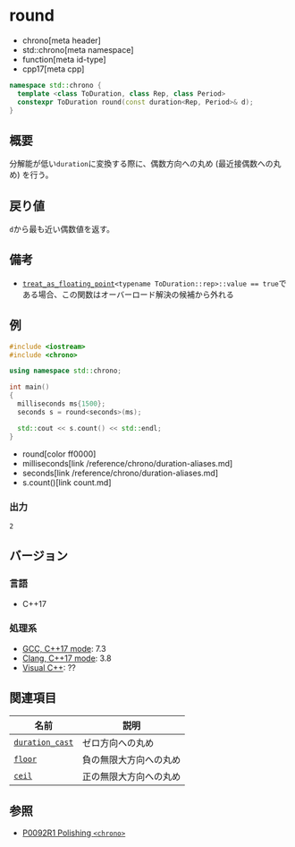 # round
* chrono[meta header]
* std::chrono[meta namespace]
* function[meta id-type]
* cpp17[meta cpp]

```cpp
namespace std::chrono {
  template <class ToDuration, class Rep, class Period>
  constexpr ToDuration round(const duration<Rep, Period>& d);
}
```

## 概要
分解能が低い`duration`に変換する際に、偶数方向への丸め (最近接偶数への丸め) を行う。


## 戻り値
`d`から最も近い偶数値を返す。


## 備考
- [`treat_as_floating_point`](/reference/chrono/treat_as_floating_point.md)`<typename ToDuration::rep>::value == true`である場合、この関数はオーバーロード解決の候補から外れる


## 例
```cpp example
#include <iostream>
#include <chrono>

using namespace std::chrono;

int main()
{
  milliseconds ms{1500};
  seconds s = round<seconds>(ms);

  std::cout << s.count() << std::endl;
}
```
* round[color ff0000]
* milliseconds[link /reference/chrono/duration-aliases.md]
* seconds[link /reference/chrono/duration-aliases.md]
* s.count()[link count.md]

### 出力
```
2
```

## バージョン
### 言語
- C++17

### 処理系
- [GCC, C++17 mode](/implementation.md#gcc): 7.3
- [Clang, C++17 mode](/implementation.md#clang): 3.8
- [Visual C++](/implementation.md#visual_cpp): ??


## 関連項目

| 名前 | 説明 |
|------|------|
| [`duration_cast`](/reference/chrono/duration_cast.md) | ゼロ方向への丸め |
| [`floor`](floor.md)                                   | 負の無限大方向への丸め |
| [`ceil`](ceil.md)                                     | 正の無限大方向への丸め |


## 参照
- [P0092R1 Polishing `<chrono>`](http://www.open-std.org/jtc1/sc22/wg21/docs/papers/2015/p0092r1.html)
